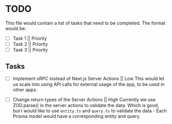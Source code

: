 # TODO

This file would contain a list of tasks that need to be completed.
The format would be:

- [ ] Task 1 || Priority
- [ ] Task 2 || Priority
- [ ] Task 3 || Priority

## Tasks

- [ ] Implement oRPC instead of Next.js Server Actions || Low
This would let us scale into using API calls for external usage of the app, to be used in other apps.

- [ ] Change return types of the Server Actions || High
Currently we use ZOD.parse() in the server actions to validate the data.
Which is good, but I would like to use `entity.ts` and `query.ts` to validate the data - Each Prisma model would have a corresponding entity and query.
